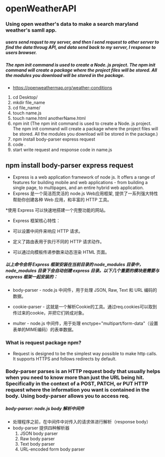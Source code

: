 # openWeatherAPI

### Using open weather's data to make a search maryland weather's samll app. 
##### users send requst to my server, and then I send request to other server to find the data throug API, and data send back to my server, I response to users browser. 
##### The npm init command is used to create a Node. js project. The npm init command will create a package where the project files will be stored. All the modules you download will be stored in the package.
* https://openweathermap.org/weather-conditions



1. cd Desktop/
2. mkdir file_name
3. cd file_name/
4. touch name.js
5. touch name.html anotherName.html
6. npm init  (The npm init command is used to create a Node. js project. The npm init command will create a package where the project files will be stored. All the modules you download will be stored in the package.)
7. npm install body-parser express request
8. code .
9. start write request and response code in name.js

## npm install body-parser express request

* Express is a web application framework of node js. It offers a range of features for building mobile and web applications - from building a single page, to multipages, and an entire hybrid web application.
* Express 是一个简洁而灵活的 node.js Web应用框架, 提供了一系列强大特性帮助你创建各种 Web 应用，和丰富的 HTTP 工具。

*使用 Express 可以快速地搭建一个完整功能的网站。

* Express 框架核心特性：

* 可以设置中间件来响应 HTTP 请求。

* 定义了路由表用于执行不同的 HTTP 请求动作。

* 可以通过向模板传递参数来动态渲染 HTML 页面。


##### 以上命令会将 Express 框架安装在当前目录的 node_modules 目录中， node_modules 目录下会自动创建 express 目录。以下几个重要的模块是需要与 express 框架一起安装的：

* body-parser - node.js 中间件，用于处理 JSON, Raw, Text 和 URL 编码的数据。

* cookie-parser - 这就是一个解析Cookie的工具。通过req.cookies可以取到传过来的cookie，并把它们转成对象。

* multer - node.js 中间件，用于处理 enctype="multipart/form-data"（设置表单的MIME编码）的表单数据。

### What is request package npm?
* Request is designed to be the simplest way possible to make http calls. It supports HTTPS and follows redirects by default.

### Body-parser parses is an HTTP request body that usually helps when you need to know more than just the URL being hit. Specifically in the context of a POST, PATCH, or PUT HTTP request where the information you want is contained in the body. Using body-parser allows you to access req.
##### body-parser: node.js body 解析中间件
* 处理程序之前，在中间件中对传入的请求体进行解析（response body）
* body-parser 提供四种解析器
   1.  JSON body parser
   2.  Raw body parser
    3. Text body parser
    4. URL-encoded form body parser

